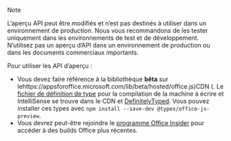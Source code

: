 > [!NOTE]
> L’aperçu API peut être modifiés et n’est pas destinés à utiliser dans un environnement de production. Nous vous recommandons de les tester uniquement dans les environnements de test et de développement. N’utilisez pas un aperçu d’API dans un environnement de production ou dans les documents commerciaux importants.
>
> Pour utiliser les API d’aperçu :
>
> - Vous devez faire référence à la bibliothèque **bêta** sur lehttps://appsforoffice.microsoft.com/lib/beta/hosted/office.js)CDN (. Le [fichier de définition de type](https://appsforoffice.microsoft.com/lib/beta/hosted/office.d.ts) pour la compilation de la machine à écrire et IntelliSense se trouve dans le CDN et [DefinitelyTyped](https://raw.githubusercontent.com/DefinitelyTyped/DefinitelyTyped/master/types/office-js-preview/index.d.ts). Vous pouvez installer ces types avec `npm install --save-dev @types/office-js-preview`.
> - Vous devrez peut-être rejoindre le [programme Office Insider](https://products.office.com/office-insider) pour accéder à des builds Office plus récentes.